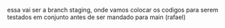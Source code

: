 essa vai ser a branch staging, onde vamos colocar os codigos para serem testados em conjunto antes de ser mandado para main (rafael) 
